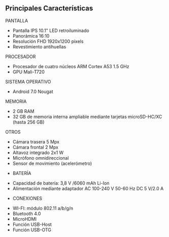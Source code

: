 ## Principales Características

PANTALLA
- Pantalla IPS 10.1" LED retroiluminado
- Panorámica 16:10
- Resolución FHD 1920x1200 píxels
- Revestimiento antihuellas

PROCESADOR
- Procesador de cuatro núcleos ARM Cortex A53 1.5 GHz
- GPU Mali-T720

SISTEMA OPERATIVO
-  Android 7.0 Nougat

MEMORIA 
- 2 GB RAM
- 32 GB de memoria interna ampliable mediante tarjetas microSD-HC/XC (hasta 256 GB)

OTROS
- Cámara trasera 5 Mpx
- Cámara frontal 2 Mpx
- Altavoz integrado 2x1 W
- Micrófono omnidireccional
- Sensor de movimiento (acelerómetro)

+ BATERÍA
- Capacidad de batería: 3,8 V /6060 mAh Li-Ion
- Alimentación mediante adaptador AC 100-240 V 50-60 Hz DC 5 V/2.0 A

+ CONEXIONES
- WI-FI: módulo 802.11 a/b/g/n
- Bluetooth 4.0
- MicroHDMI
- Función USB-Host
- Función USB-OTG